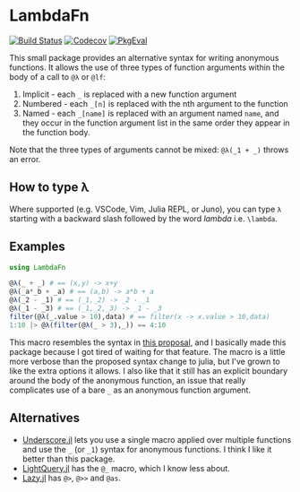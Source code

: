 # LambdaFn

[![Build Status](https://travis-ci.org/haberdashPI/LambdaFn.jl.svg?branch=master)](https://travis-ci.org/haberdashPI/LambdaFn.jl)
[![Codecov](https://codecov.io/gh/haberdashPI/LambdaFn.jl/branch/master/graph/badge.svg)](https://codecov.io/gh/haberdashPI/LambdaFn.jl)
[![PkgEval](https://juliaci.github.io/NanosoldierReports/pkgeval_badges/L/LambdaFn.svg)](https://juliaci.github.io/NanosoldierReports/pkgeval_badges/report.html)

This small package provides an alternative syntax for writing anonymous functions. It allows the use of three types of function arguments within the body of a call to `@λ` or `@lf`:

1. Implicit - each `_` is replaced with a new function argument
2. Numbered - each `_[n]` is replaced with the nth argument to the function
3. Named - each `_[name]` is replaced with an argument named `name`, and they occur in the function argument list in the same order they appear in the function body.

Note that the three types of arguments cannot be mixed: `@λ(_1 + _)` throws an error.

## How to type λ
Where supported (e.g. VSCode, Vim, Julia REPL, or Juno), you can type `λ` starting with a backward slash followed by the word _lambda_ i.e. `\lambda`.

## Examples
```julia
using LambdaFn

@λ(_ + _) # == (x,y) -> x+y
@λ(_a*_b + _a) # == (a,b) -> a*b + a
@λ(_2 - _1) # == (_1,_2) -> _2 - _1
@λ(_1 - _3) # == (_1,_2,_3) -> _1 - _3
filter(@λ(_.value > 10),data) # == filter(x -> x.value > 10,data)
1:10 |> @λ(filter(@λ(_ > 3),_)) == 4:10
```

This macro resembles the syntax in [this proposal](https://github.com/JuliaLang/julia/pull/24990), and I basically made this package because I got tired of waiting for that feature. The macro is a little more verbose than the proposed syntax change to julia, but I've grown to like the extra options it allows. I also like that it still has an explicit boundary around the body of the anonymous function, an issue that really complicates use of a bare `_` as an anonymous function argument.

## Alternatives

- [Underscore.jl](https://github.com/c42f/Underscore.jl) lets you use a single macro applied over multiple functions and use the `_` (or `_1`) syntax for anonymous functions. I think I like it better than this package.
- [LightQuery.jl](https://github.com/bramtayl/LightQuery.jl) has the `@_` macro, which I know less about.
- [Lazy.jl](https://github.com/MikeInnes/Lazy.jl) has `@>`, `@>>` and `@as`.
